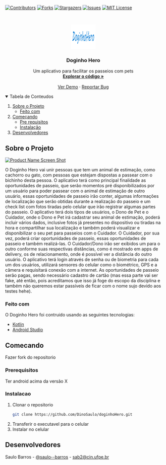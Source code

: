 [![Contributors][contributors-shield]][contributors-url]
[![Forks][forks-shield]][forks-url]
[![Stargazers][stars-shield]][stars-url]
[![Issues][issues-shield]][issues-url]
[![MIT License][license-shield]][license-url]



<!-- LOGO -->
<br />
<p align="center">
  <a href="https://github.com/DinoSaulo/doginhoHero">
    <img src="ideacao/logo.png" alt="Logo" width="80" height="80">
  </a>

  <h3 align="center">Doginho Hero</h3>

  <p align="center">
    Um aplicativo para facilitar os passeios com pets
    <br />
    <a href="https://github.com/DinoSaulo/doginhoHero"><strong>Explorar o código »</strong></a>
    <br />
    <br />
    <a href="#">Ver Demo</a>
    ·
    <a href="#">Reportar Bug</a>
  </p>
</p>



<!-- TABLE OF CONTENTS -->
<details open="open">
  <summary>Tabela de Conteudos</summary>
  <ol>
    <li>
      <a href="#sobre-o-projeto">Sobre o Projeto</a>
      <ul>
        <li><a href="#feito-com">Feito com</a></li>
      </ul>
    </li>
    <li>
      <a href="#comecando">Começando</a>
      <ul>
        <li><a href="#rrerequisitos">Pre requisitos</a></li>
        <li><a href="#instalacao">Instalação</a></li>
      </ul>
    </li>
    <li><a href="#desenvolvedores">Desenvolvedores</a></li>
  </ol>
</details>



<!-- SOBRE O PROJETO -->
## Sobre o Projeto

[![Product Name Screen Shot][product-screenshot]](https://example.com)

O Doginho Hero vai unir pessoas que tem um animal de estimação, como cachorro ou gato, com pessoas que estejam dispostas a passear com o bichinho desta pessoa.
O aplicativo terá como principal finalidade as oportunidades de passeio, que serão momentos pré disponibilizados por um usuário para poder passear com o animal de estimação de outro usuário, essas oportunidades de passeio irão conter, algumas informações de localização que serão obtidas durante a realização do passeio e um check list com fotos tiradas pelo celular que irão registrar algumas partes do passeio.
O aplicativo terá dois tipos de usuários, o Dono de Pet e o Cuidador, onde o Dono e Pet irá cadastrar seu animal de estimação, poderá incluir vários dados, inclusive fotos já presentes no dispositivo ou tiradas na hora e compartilhar sua localização e também poderá visualizar e disponibilizar o seu pet para passeios com o Cuidador. 
O Cuidador, por sua vez, poderá criar oportunidades de passeio, essas oportunidades de passeio e também realizá-las.
O Cuidador/Dono irão ser exibidos um para o outro conforme suas respectivas distâncias, como é mostrado em apps de delivery, os de relacionamento, onde é possível ver a distância do outro usuário. 
O aplicativo terá login através de senha ou de biometria para cada um dos usuários, utilizará sensores do celular como o biométrico, GPS e a câmera e requisitará conexão com a internet.
As oportunidades de passeio serão pagas, sendo necessário cadastro de cartão (mas essa parte vai ser fake, até então, pois acreditamos que isso já foge do escopo da disciplina e também não queremos estar passíveis de ficar com o nome sujo devido aos testes hehe). 

### Feito com

O Doginho Hero foi contruido usando as seguintes tecnologias:
* [Kotlin](https://kotlinlang.org/)
* [Android Studio](https://developer.android.com/studio)



<!-- COMECANDO -->
## Comecando

Fazer fork do repositorio

### Prerequisitos

Ter android acima da versão X

### Instalacao

1. Clonar o repositorio
   ```sh
   git clone https://github.com/DinoSaulo/doginhoHero.git
   ```
2. Transferir o executavel para o celular
3. Instalar no celular



<!-- DESENVOLVEDORES -->
## Desenvolvedores

Saulo Barros - [@saulo--barros](https://www.linkedin.com/in/saulo--barros/) - sab2@cin.ufpe.br


<!-- MARKDOWN LINKS & IMAGES -->
<!-- https://www.markdownguide.org/basic-syntax/#reference-style-links -->
[contributors-shield]: https://img.shields.io/github/contributors/othneildrew/Best-README-Template.svg?style=for-the-badge
[contributors-url]: https://github.com/othneildrew/Best-README-Template/graphs/contributors
[forks-shield]: https://img.shields.io/github/forks/othneildrew/Best-README-Template.svg?style=for-the-badge
[forks-url]: https://github.com/othneildrew/Best-README-Template/network/members
[stars-shield]: https://img.shields.io/github/stars/othneildrew/Best-README-Template.svg?style=for-the-badge
[stars-url]: https://github.com/othneildrew/Best-README-Template/stargazers
[issues-shield]: https://img.shields.io/github/issues/othneildrew/Best-README-Template.svg?style=for-the-badge
[issues-url]: https://github.com/othneildrew/Best-README-Template/issues
[license-shield]: https://img.shields.io/github/license/othneildrew/Best-README-Template.svg?style=for-the-badge
[license-url]: https://github.com/othneildrew/Best-README-Template/blob/master/LICENSE.txt
[linkedin-shield]: https://img.shields.io/badge/-LinkedIn-black.svg?style=for-the-badge&logo=linkedin&colorB=555
[linkedin-url]: https://linkedin.com/in/othneildrew
[product-screenshot]: images/screenshot.png